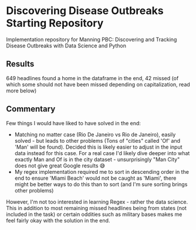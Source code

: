 # Discovering Disease Outbreaks Starting Repository

Implementation repository for Manning PBC: Discovering and Tracking Disease Outbreaks with Data Science and Python

## Results
649 headlines found a home in the dataframe in the end, 42 missed (of which some should not have been missed depending on capitalization, read more below)
## Commentary

Few things I would have liked to have solved in the end:

- Matching no matter case (Rio De Janeiro vs Rio de Janeiro), easily solved - but leads to other problems (Tons of "cities" called 'Of' and 'Man' will be found). Decided this is likely easier to adjust in the input data instead for this case. For a real case I'd likely dive deeper into what exactly Man and Of is in the city dataset - unsurprisingly "Man City" does not give great Google results 😅
- My regex implementation required me to sort in descending order in the end to ensure 'Miami Beach' would not be caught as 'Miami', there might be better ways to do this than to sort (and I'm sure sorting brings other problems)

However, I'm not too interested in learning Regex - rather the data science. This in addition to most remaining missed headlines being from states (not included in the task) or certain oddities such as military bases makes me feel fairly okay with the solution in the end.
